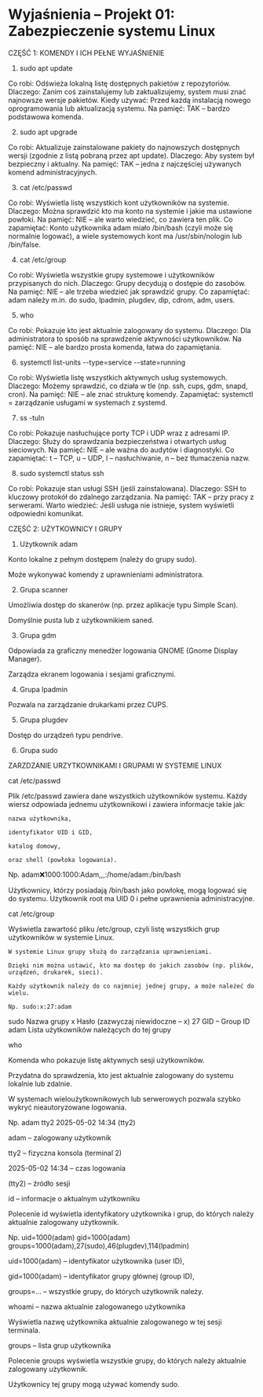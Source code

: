 # Wyjaśnienia – Projekt 01: Zabezpieczenie systemu Linux

CZĘŚĆ 1: KOMENDY I ICH PEŁNE WYJAŚNIENIE

1. sudo apt update

Co robi: Odświeża lokalną listę dostępnych pakietów z repozytoriów. Dlaczego: Zanim coś zainstalujemy lub zaktualizujemy, system musi znać najnowsze wersje pakietów. Kiedy używać: Przed każdą instalacją nowego oprogramowania lub aktualizacją systemu. Na pamięć: TAK – bardzo podstawowa komenda.

2. sudo apt upgrade

Co robi: Aktualizuje zainstalowane pakiety do najnowszych dostępnych wersji (zgodnie z listą pobraną przez apt update). Dlaczego: Aby system był bezpieczny i aktualny. Na pamięć: TAK – jedna z najczęściej używanych komend administracyjnych.

3. cat /etc/passwd

Co robi: Wyświetla listę wszystkich kont użytkowników na systemie. Dlaczego: Można sprawdzić kto ma konto na systemie i jakie ma ustawione powłoki. Na pamięć: NIE – ale warto wiedzieć, co zawiera ten plik. Co zapamiętać: Konto użytkownika adam miało /bin/bash (czyli może się normalnie logować), a wiele systemowych kont ma /usr/sbin/nologin lub /bin/false.

4. cat /etc/group

Co robi: Wyświetla wszystkie grupy systemowe i użytkowników przypisanych do nich. Dlaczego: Grupy decydują o dostępie do zasobów. Na pamięć: NIE – ale trzeba wiedzieć jak sprawdzić grupy. Co zapamiętać: adam należy m.in. do sudo, lpadmin, plugdev, dip, cdrom, adm, users.

5. who

Co robi: Pokazuje kto jest aktualnie zalogowany do systemu. Dlaczego: Dla administratora to sposób na sprawdzenie aktywności użytkowników. Na pamięć: NIE – ale bardzo prosta komenda, łatwa do zapamiętania.

6. systemctl list-units --type=service --state=running

Co robi: Wyświetla listę wszystkich aktywnych usług systemowych. Dlaczego: Możemy sprawdzić, co działa w tle (np. ssh, cups, gdm, snapd, cron). Na pamięć: NIE – ale znać strukturę komendy. Zapamiętać: systemctl = zarządzanie usługami w systemach z systemd.

7. ss -tuln

Co robi: Pokazuje nasłuchujące porty TCP i UDP wraz z adresami IP. Dlaczego: Służy do sprawdzania bezpieczeństwa i otwartych usług sieciowych. Na pamięć: NIE – ale ważna do audytów i diagnostyki. Co zapamiętać: t – TCP, u – UDP, l – nasłuchiwanie, n – bez tłumaczenia nazw.

8. sudo systemctl status ssh

Co robi: Pokazuje stan usługi SSH (jeśli zainstalowana). Dlaczego: SSH to kluczowy protokół do zdalnego zarządzania. Na pamięć: TAK – przy pracy z serwerami. Warto wiedzieć: Jeśli usługa nie istnieje, system wyświetli odpowiedni komunikat.




CZĘŚĆ 2: UŻYTKOWNICY I GRUPY

1. Użytkownik adam

Konto lokalne z pełnym dostępem (należy do grupy sudo).

Może wykonywać komendy z uprawnieniami administratora.


2. Grupa scanner

Umożliwia dostęp do skanerów (np. przez aplikacje typu Simple Scan).

Domyślnie pusta lub z użytkownikiem saned.


3. Grupa gdm

Odpowiada za graficzny menedżer logowania GNOME (Gnome Display Manager).

Zarządza ekranem logowania i sesjami graficznymi.


4. Grupa lpadmin

Pozwala na zarządzanie drukarkami przez CUPS.


5. Grupa plugdev

Dostęp do urządzeń typu pendrive.


6. Grupa sudo




ZARZDZANIE URZYTKOWNIKAMI I GRUPAMI W SYSTEMIE LINUX



cat /etc/passwd

Plik /etc/passwd zawiera dane wszystkich użytkowników systemu. Każdy wiersz odpowiada jednemu użytkownikowi i zawiera informacje takie jak:

    nazwa użytkownika,

    identyfikator UID i GID,

    katalog domowy,

    oraz shell (powłoka logowania).

   Np. adam:x:1000:1000:Adam,,,:/home/adam:/bin/bash

Użytkownicy, którzy posiadają /bin/bash jako powłokę, mogą logować się do systemu.
Użytkownik root ma UID 0 i pełne uprawnienia administracyjne.


cat /etc/group

Wyświetla zawartość pliku /etc/group, czyli listę wszystkich grup użytkowników w systemie Linux.

    W systemie Linux grupy służą do zarządzania uprawnieniami.

    Dzięki nim można ustawić, kto ma dostęp do jakich zasobów (np. plików, urządzeń, drukarek, sieci).

    Każdy użytkownik należy do co najmniej jednej grupy, a może należeć do wielu.

    Np. sudo:x:27:adam

sudo	Nazwa grupy
x	Hasło (zazwyczaj niewidoczne – x)
27	GID – Group ID
adam	Lista użytkowników należących do tej grupy


who

Komenda who pokazuje listę aktywnych sesji użytkowników.

Przydatna do sprawdzenia, kto jest aktualnie zalogowany do systemu lokalnie lub zdalnie.

W systemach wieloużytkownikowych lub serwerowych pozwala szybko wykryć nieautoryzowane logowania.

Np. adam     tty2         2025-05-02 14:34 (tty2)


adam – zalogowany użytkownik

tty2 – fizyczna konsola (terminal 2)

2025-05-02 14:34 – czas logowania

(tty2) – źródło sesji


id – informacje o aktualnym użytkowniku

Polecenie id wyświetla identyfikatory użytkownika i grup, do których należy aktualnie zalogowany użytkownik.

Np. uid=1000(adam) gid=1000(adam) groups=1000(adam),27(sudo),46(plugdev),114(lpadmin)


uid=1000(adam) – identyfikator użytkownika (user ID),

gid=1000(adam) – identyfikator grupy głównej (group ID),

groups=... – wszystkie grupy, do których użytkownik należy.


whoami – nazwa aktualnie zalogowanego użytkownika

Wyświetla nazwę użytkownika aktualnie zalogowanego w tej sesji terminala.


groups – lista grup użytkownika

Polecenie groups wyświetla wszystkie grupy, do których należy aktualnie zalogowany użytkownik.












Użytkownicy tej grupy mogą używać komendy sudo.

